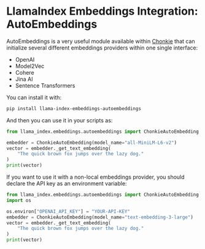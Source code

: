 # LlamaIndex Embeddings Integration: AutoEmbeddings

AutoEmbeddings is a very useful module available within [Chonkie](https://docs.chonkie.ai) that can initialize several different embeddings providers within one single interface:

- OpenAI
- Model2Vec
- Cohere
- Jina AI
- Sentence Transformers

You can install it with:

```bash
pip install llama-index-embeddings-autoembeddings
```

And then you can use it in your scripts as:

```python
from llama_index.embeddings.autoembeddings import ChonkieAutoEmbedding

embedder = ChonkieAutoEmbedding(model_name="all-MiniLM-L6-v2")
vector = embedder._get_text_embedding(
    "The quick brown fox jumps over the lazy dog."
)
print(vector)
```

If you want to use it with a non-local embeddings provider, you should declare the API key as an environment variable:

```python
from llama_index.embeddings.autoembeddings import ChonkieAutoEmbedding
import os

os.environ["OPENAI_API_KEY"] = "YOUR-API-KEY"
embedder = ChonkieAutoEmbedding(model_name="text-embedding-3-large")
vector = embedder._get_text_embedding(
    "The quick brown fox jumps over the lazy dog."
)
print(vector)
```
